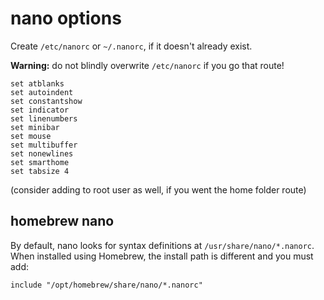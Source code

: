 # nano options

Create `/etc/nanorc` or `~/.nanorc`, if it doesn't already exist.

**Warning:** do not blindly overwrite `/etc/nanorc` if you go that route!

```shell
set atblanks
set autoindent
set constantshow
set indicator
set linenumbers
set minibar
set mouse
set multibuffer
set nonewlines
set smarthome
set tabsize 4
```
(consider adding to root user as well, if you went the home folder route)

## homebrew nano

By default, nano looks for syntax definitions at `/usr/share/nano/*.nanorc`. When installed using Homebrew, the install path is different and you must add:

```shell
include "/opt/homebrew/share/nano/*.nanorc"
```
